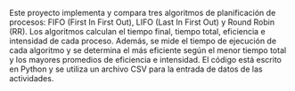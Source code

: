 Este proyecto implementa y compara tres algoritmos de planificación de procesos: FIFO (First In First Out), LIFO (Last In First Out) y Round Robin (RR). Los algoritmos calculan el tiempo final, tiempo total, eficiencia e intensidad de cada proceso. Además, se mide el tiempo de ejecución de cada algoritmo y se determina el más eficiente según el menor tiempo total y los mayores promedios de eficiencia e intensidad. El código está escrito en Python y se utiliza un archivo CSV para la entrada de datos de las actividades.
